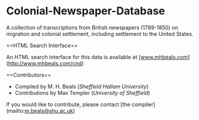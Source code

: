 Colonial-Newspaper-Database
===========================

A collection of transcriptions from British newspapers (1789-1850) on migration and colonial settlement, 
including settlement to the United States.

==HTML Search Interface==

An HTML search interface for this data is available at [www.mhbeals.com] (http://www.mhbeals.com/cnd)

==Contributors==  

+ Compiled by M. H. Beals (*Sheffield Hallam University*)
+ Contributions by Max Templer (*University of Sheffield*)

If you would like to contribute, please contact [the compiler] (mailto:m.beals@shu.ac.uk)

